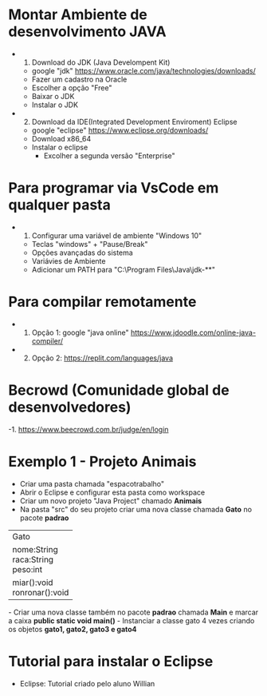 # Montar Ambiente de desenvolvimento JAVA
- 1. Download do JDK (Java Develompent Kit)
    - google "jdk" https://www.oracle.com/java/technologies/downloads/
    - Fazer um cadastro na Oracle
    - Escolher a opção "Free"
    - Baixar o JDK
    - Instalar o JDK
- 2. Download da IDE(Integrated Development Enviroment) Eclipse
    - google "eclipse" https://www.eclipse.org/downloads/
    - Download x86_64
    - Instalar o eclipse
        - Excolher a segunda versão "Enterprise"
# Para programar via VsCode em qualquer pasta
- 1. Configurar uma variável de ambiente "Windows 10"
    - Teclas "windows" + "Pause/Break"
    - Opções avançadas do sistema
    - Variávies de Ambiente
    - Adicionar um PATH para "C:\Program Files\Java\jdk-**"
# Para compilar remotamente
- 1. Opção 1: google "java online" https://www.jdoodle.com/online-java-compiler/
- 2. Opção 2: https://replit.com/languages/java
# Becrowd (Comunidade global de desenvolvedores)
-1. https://www.beecrowd.com.br/judge/en/login

# Exemplo 1 - Projeto Animais
- Criar uma pasta chamada "espacotrabalho"
- Abrir o Eclipse e configurar esta pasta como workspace
- Criar um novo projeto "Java Project" chamado <b>Animais</b>
- Na pasta "src" do seu projeto criar uma nova classe chamada <b>Gato</b> no pacote <b>padrao</b>
<table>
	<tr><td>Gato</td></tr>
	<tr><td>nome:String<br>raca:String<br>peso:int</td></tr>
	<tr><td>miar():void<br>ronronar():void</td></tr>
</table>
- Criar uma nova classe também no pacote <b>padrao</b> chamada <b>Main</b> e marcar a caixa <b>public static void main()</b>
- Instanciar a classe gato 4 vezes criando os objetos <b>gato1, gato2, gato3 e gato4</b>

# Tutorial para instalar o Eclipse
- Eclipse: Tutorial criado pelo aluno Willian